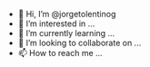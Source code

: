 - 👋 Hi, I’m @jorgetolentinog
- 👀 I’m interested in ...
- 🌱 I’m currently learning ...
- 💞️ I’m looking to collaborate on ...
- 📫 How to reach me ...

<!---
jorgetolentinog/jorgetolentinog is a ✨ special ✨ repository because its `README.md` (this file) appears on your GitHub profile.
You can click the Preview link to take a look at your changes.
--->
